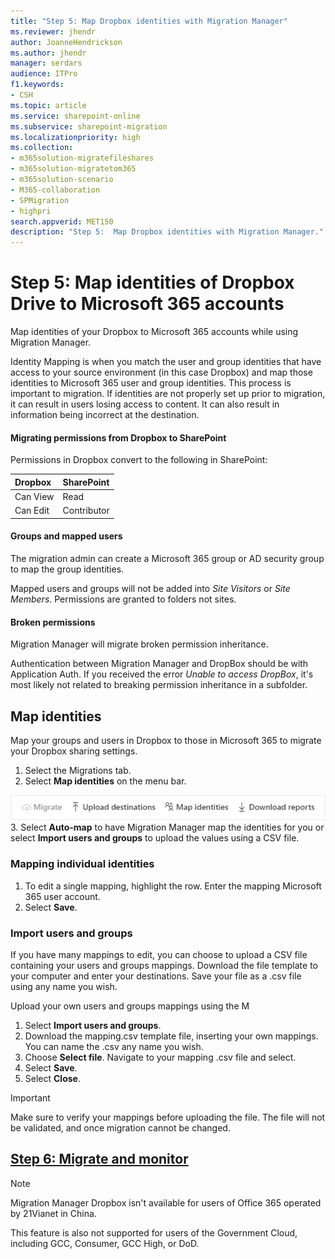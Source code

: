 ```yaml
---
title: "Step 5: Map Dropbox identities with Migration Manager"
ms.reviewer: jhendr
author: JoanneHendrickson
ms.author: jhendr
manager: serdars
audience: ITPro
f1.keywords:
- CSH
ms.topic: article
ms.service: sharepoint-online
ms.subservice: sharepoint-migration
ms.localizationpriority: high
ms.collection: 
- m365solution-migratefileshares
- m365solution-migratetom365
- m365solution-scenario
- M365-collaboration
- SPMigration
- highpri
search.appverid: MET150
description: "Step 5:  Map Dropbox identities with Migration Manager." 
---
```


# Step 5: Map identities of Dropbox Drive to Microsoft 365 accounts

Map identities of your Dropbox to Microsoft 365 accounts while using Migration Manager.  

Identity Mapping is when you match the user and group identities that have access to your source environment (in this case Dropbox) and map those identities to Microsoft 365 user and group identities. This process is important to migration. If identities are not properly set up prior to migration, it can result in users losing access to content. It can also result in information being incorrect at the destination.

#### Migrating permissions from Dropbox to SharePoint

Permissions in Dropbox convert to the following in SharePoint:

|Dropbox|SharePoint|
|:-----|:-----|
|Can View|Read|
|Can Edit|Contributor|

#### Groups and mapped users

The migration admin can create a Microsoft 365 group or AD security group to map the group identities.

Mapped users and groups will not be added into *Site Visitors* or *Site Members*.  Permissions are granted to folders not sites.

#### Broken permissions

Migration Manager will migrate broken permission inheritance.

Authentication between Migration Manager and DropBox should be with Application Auth. If you received the error *Unable to access DropBox*, it's most likely not related to breaking permission inheritance in a subfolder. 


## Map identities

Map your groups and users in Dropbox to those in Microsoft 365 to migrate your Dropbox sharing settings.

1. Select the Migrations tab.
2. Select **Map identities** on the menu bar.

![Map Dropbox identities](media/mm-box-upload-destinations-bulk.png)
</br>
3.  Select **Auto-map** to have Migration Manager map the identities for you or select **Import users and groups** to upload the values using a CSV file.


### Mapping individual identities

1. To edit a single mapping, highlight the row. Enter the mapping Microsoft 365 user account. 
2. Select **Save**.


### Import users and groups

If you have many mappings to edit, you can choose to upload a CSV file containing your users and groups mappings. Download the  file template to your computer and enter your destinations. Save your file as a .csv file using any name you wish. 

Upload your own users and groups mappings using the M
1. Select **Import users and groups**.
2. Download the mapping.csv template file, inserting your own mappings. You can name the .csv any name you wish.
3. Choose **Select file**. Navigate to your mapping .csv file and select.
4. Select **Save**.
5. Select **Close**.


>[!Important]
>Make sure to verify your mappings before uploading the file.  The file will not be validated, and once migration cannot be changed.


## [**Step 6: Migrate and monitor**](mm-Dropbox-step6-migrate-monitor.md)


>[!NOTE]
>Migration Manager Dropbox isn't available for users of Office 365 operated by 21Vianet in China.
>
> This feature is also not supported for users of the Government Cloud, including GCC, Consumer, GCC High, or DoD.